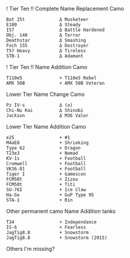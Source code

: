 ! Tier Ten
!! Complete Name Replacement Camo
```
Bat 25t             Δ Musketeer
E100                Δ Steady
IS7                 Δ Battle Hardened
Obj. 140            Δ Terror
Deathstar           Δ Smashing
Foch 155            Δ Destroyer
T57 Heavy           Δ Tireless
STB-1               Δ Adamant
```

! Tier Ten
!! Name Addition Camo
```
T110e5              + T110e5 Rebel
AMX 50B             + AMX 50B Veteran
```

Lower Tier Name Change Camo
```
Pz IV-s             Δ (o)          
Chi-Nu Kai          Δ Shinobi
Jackson             Δ M36 Valor
```

Lower Tier Name Addition Camo
```
e25                 + #1
M4aE8               + Shrieking
Type 62             + Dragon
T23e3               + Nomad
KV-1s               + Football
Cromwell            + Football
VK36.01             + Football
Tiger I             + Gamescon
FCM50t              + Zizou
FCM50t              + Titi
SU-76I              + Ice Claw
Ha-Go               + GuP Type 95
STA-1               + Rin
```

Other permanent camo Name Addition tanks
```
T34                 + Independance
IS-6                + Fearless
JagTig8.8           + Snowstorm
JagTig8.8           + Snowstorm (2015)
```

Others I'm missing?
